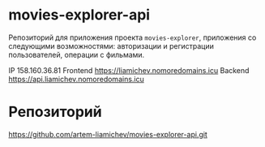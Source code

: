 # movies-explorer-api

Репозиторий для приложения проекта `movies-explorer`, приложения со следующими возможностями: авторизации и регистрации пользователей, операции с фильмами. 

IP 158.160.36.81
Frontend https://liamichev.nomoredomains.icu
Backend https://api.liamichev.nomoredomains.icu

# Репозиторий
https://github.com/artem-liamichev/movies-explorer-api.git
